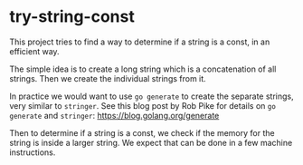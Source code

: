 # try-string-const

This project tries to find a way to determine if a string is a const, in an efficient way.

The simple idea is to create a long string which is a concatenation of all strings. Then we create the individual strings from it.

In practice we would want to use `go generate` to create the separate strings, very similar to `stringer`.
See this blog post by Rob Pike for details on `go generate` and `stringer`: https://blog.golang.org/generate

Then to determine if a string is a const, we check if the memory for the string is inside a larger string. We expect that can be done in a few machine instructions.

